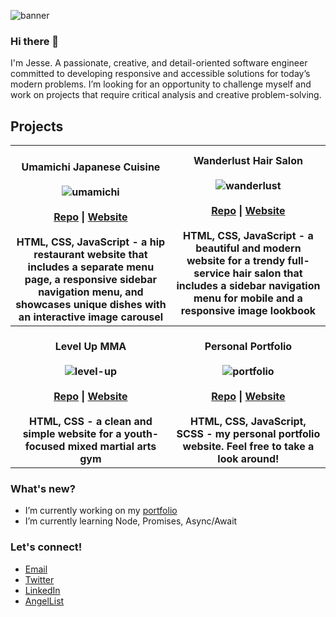![banner](https://user-images.githubusercontent.com/106822556/178163588-1add26c0-c431-498a-8581-c8900716216b.png)

### Hi there 👋
I'm Jesse. A passionate, creative, and detail-oriented software engineer committed to developing responsive and accessible solutions for today’s modern problems. I’m looking for an opportunity to challenge myself and work on projects that require critical analysis and creative problem-solving.

## Projects

| <br> Umamichi Japanese Cuisine <br><br> ![umamichi](https://user-images.githubusercontent.com/106822556/179422173-07671655-5420-4cb6-8598-bb6bececbc9e.png) <br><br> [Repo](https://https://github.com/jessefrench/umamichi) \| [Website](https://umamichi.netlify.app) <br><br> HTML, CSS, JavaScript - a hip restaurant website that includes a separate menu page, a responsive sidebar navigation menu, and showcases unique dishes with an interactive image carousel | Wanderlust Hair Salon <br><br> ![wanderlust](https://user-images.githubusercontent.com/106822556/179422182-32e79569-c205-4bce-a2c3-110d09644694.png) <br><br> [Repo](https://https://github.com/jessefrench/wanderlust) \| [Website](https://wanderlustsalon.netlify.app) <br><br> HTML, CSS, JavaScript - a beautiful and modern website for a trendy full-service hair salon that includes a sidebar navigation menu for mobile and a responsive image lookbook |
| :---: | :---: |
| <br> **Level Up MMA <br><br> ![level-up](https://user-images.githubusercontent.com/106822556/179422610-5e7e5ded-a7bd-49e2-aae4-cdcdbab0e5b3.png) <br><br> [Repo](https://https://github.com/jessefrench/level-up) \| [Website](https://levelupmma.netlify.app) <br><br> HTML, CSS - a clean and simple website for a youth-focused mixed martial arts gym** | <br> **Personal Portfolio <br><br> ![portfolio](https://user-images.githubusercontent.com/106822556/179422805-b5e896cf-67c1-4bea-9fe9-5b9dea1b0eab.png) <br><br> [Repo](https://https://github.com/jessefrench/portfolio) \| [Website](https://jessefrenchdev.com) <br><br> HTML, CSS, JavaScript, SCSS - my personal portfolio website. Feel free to take a look around!** |

### What's new?
- I’m currently working on my [portfolio](https://jessefrenchdev.com)
- I’m currently learning Node, Promises, Async/Await

### Let's connect!
- [Email](mailto:frejes32@gmail.com)
- [Twitter](https://twitter.com/jesse__french)
- [LinkedIn](https://linkedin.com/in/jessekfrench)
- [AngelList](https://angel.co/u/jessefrench)
